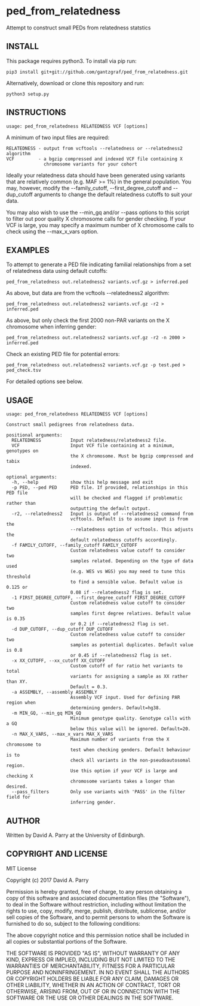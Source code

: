 # ped_from_relatedness
Attempt to construct small PEDs from relatedness statstics

## INSTALL

This package requires python3. To install via pip run:

    pip3 install git+git://github.com/gantzgraf/ped_from_relatedness.git

Alternatively, download or clone this repository and run:
    
    python3 setup.py

## INSTRUCTIONS

    usage: ped_from_relatedness RELATEDNESS VCF [options]

A minimum of two input files are required:
    
    RELATEDNESS - output from vcftools --relatedness or --relatedness2 algorithm
    VCF         - a bgzip compressed and indexed VCF file containing X 
                  chromosome variants for your cohort

Ideally your relatedness data should have been generated using variants that 
are relatively common (e.g. MAF >= 1%) in the general population. You may, 
however, modify the --family_cutoff, --first_degree_cutoff and --dup_cutoff
arguments to change the default relatedness cutoffs to suit your data. 

You may also wish to use the --min_gq and/or --pass options to this script to 
filter out poor quality X chromosome calls for gender checking. If your VCF is 
large, you may specify a maximum number of X chromosome calls to check using 
the --max_x_vars option.

## EXAMPLES

To attempt to generate a PED file indicating familial relationships from a set
of relatedness data using default cutoffs:

    ped_from_relatedness out.relatedness2 variants.vcf.gz > inferred.ped

As above, but data are from the vcftools --relatedness2 algorithm:

    ped_from_relatedness out.relatedness2 variants.vcf.gz -r2 > inferred.ped

As above, but only check the first 2000 non-PAR variants on the X chromosome 
when inferring gender:

    ped_from_relatedness out.relatedness2 variants.vcf.gz -r2 -n 2000 > inferred.ped

Check an existing PED file for potential errors:

    ped_from_relatedness out.relatedness2 variants.vcf.gz -p test.ped > ped_check.tsv

For detailed options see below.

## USAGE

    usage: ped_from_relatedness RELATEDNESS VCF [options]

    Construct small pedigrees from relatedness data.

    positional arguments:
      RELATEDNESS           Input relatedness/relatedness2 file.
      VCF                   Input VCF file containing at a minimum, genotypes on
                            the X chromosome. Must be bgzip compressed and tabix
                            indexed.

    optional arguments:
      -h, --help            show this help message and exit
      -p PED, --ped PED     PED file. If provided, relationships in this PED file
                            will be checked and flagged if problematic rather than
                            outputting the default output.
      -r2, --relatedness2   Input is output of --relatedness2 command from
                            vcftools. Default is to assume input is from the
                            --relatedness option of vcftools. This adjusts the
                            default relatedness cutoffs accordingly.
      -f FAMILY_CUTOFF, --family_cutoff FAMILY_CUTOFF
                            Custom relatedness value cutoff to consider two
                            samples related. Depending on the type of data used
                            (e.g. WES vs WGS) you may need to tune this threshold
                            to find a sensible value. Default value is 0.125 or
                            0.08 if --relatedness2 flag is set.
      -1 FIRST_DEGREE_CUTOFF, --first_degree_cutoff FIRST_DEGREE_CUTOFF
                            Custom relatedness value cutoff to consider two
                            samples first degree relatives. Default value is 0.35
                            or 0.2 if --relatedness2 flag is set.
      -d DUP_CUTOFF, --dup_cutoff DUP_CUTOFF
                            Custom relatedness value cutoff to consider two
                            samples as potential duplicates. Default value is 0.8
                            or 0.45 if --relatedness2 flag is set.
      -x XX_CUTOFF, --xx_cutoff XX_CUTOFF
                            Custom cutoff of for ratio het variants to total
                            variants for assigning a sample as XX rather than XY.
                            Default = 0.3.
      -a ASSEMBLY, --assembly ASSEMBLY
                            Assembly VCF input. Used for defining PAR region when
                            determining genders. Default=hg38.
      -m MIN_GQ, --min_gq MIN_GQ
                            Minimum genotype quality. Genotype calls with a GQ
                            below this value will be ignored. Default=20.
      -n MAX_X_VARS, --max_x_vars MAX_X_VARS
                            Maximum number of variants from the X chromosome to
                            test when checking genders. Default behaviour is to
                            check all variants in the non-pseudoautosomal region.
                            Use this option if your VCF is large and checking X
                            chromosome variants takes a longer than desired.
      --pass_filters        Only use variants with 'PASS' in the filter field for
                            inferring gender.

## AUTHOR

Written by David A. Parry at the University of Edinburgh. 

## COPYRIGHT AND LICENSE

MIT License

Copyright (c) 2017 David A. Parry

Permission is hereby granted, free of charge, to any person obtaining a copy
of this software and associated documentation files (the "Software"), to deal
in the Software without restriction, including without limitation the rights
to use, copy, modify, merge, publish, distribute, sublicense, and/or sell
copies of the Software, and to permit persons to whom the Software is
furnished to do so, subject to the following conditions:

The above copyright notice and this permission notice shall be included in all
copies or substantial portions of the Software.

THE SOFTWARE IS PROVIDED "AS IS", WITHOUT WARRANTY OF ANY KIND, EXPRESS OR
IMPLIED, INCLUDING BUT NOT LIMITED TO THE WARRANTIES OF MERCHANTABILITY,
FITNESS FOR A PARTICULAR PURPOSE AND NONINFRINGEMENT. IN NO EVENT SHALL THE
AUTHORS OR COPYRIGHT HOLDERS BE LIABLE FOR ANY CLAIM, DAMAGES OR OTHER
LIABILITY, WHETHER IN AN ACTION OF CONTRACT, TORT OR OTHERWISE, ARISING FROM,
OUT OF OR IN CONNECTION WITH THE SOFTWARE OR THE USE OR OTHER DEALINGS IN THE
SOFTWARE.

